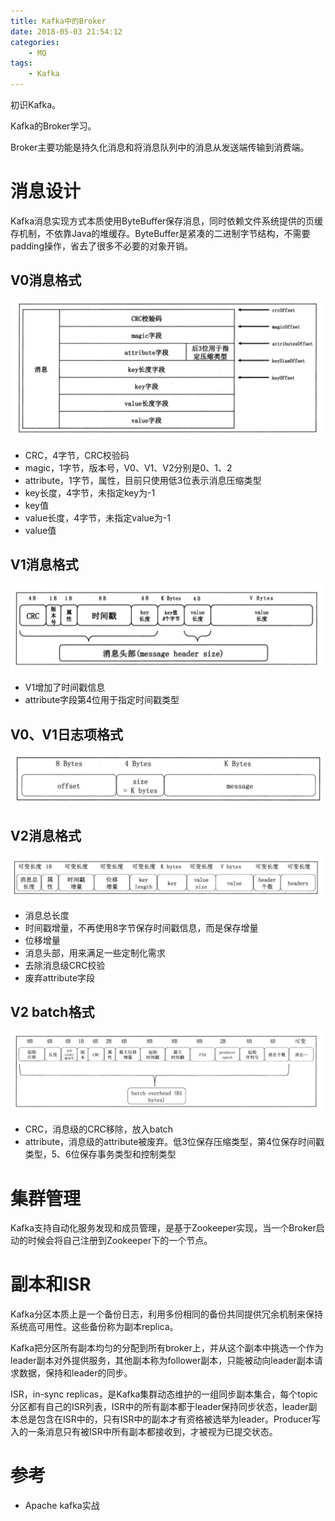 ```yaml
---
title: Kafka中的Broker
date: 2018-05-03 21:54:12
categories: 
	- MQ
tags:
	- Kafka
---
```


初识Kafka。

Kafka的Broker学习。

<!--more-->

Broker主要功能是持久化消息和将消息队列中的消息从发送端传输到消费端。

# 消息设计

Kafka消息实现方式本质使用ByteBuffer保存消息，同时依赖文件系统提供的页缓存机制，不依靠Java的堆缓存。ByteBuffer是紧凑的二进制字节结构，不需要padding操作，省去了很多不必要的对象开销。

## V0消息格式

![v0](./Kafka中的Broker/v0-msg.png)

- CRC，4字节，CRC校验码
- magic，1字节，版本号，V0、V1、V2分别是0、1、2
- attribute，1字节，属性，目前只使用低3位表示消息压缩类型
- key长度，4字节，未指定key为-1
- key值
- value长度，4字节，未指定value为-1
- value值

## V1消息格式

![v1](./Kafka中的Broker/v1-msg.png)

- V1增加了时间戳信息
- attribute字段第4位用于指定时间戳类型

## V0、V1日志项格式

![v0v1](./Kafka中的Broker/v0v1-log-entry.png)

## V2消息格式

![v2](./Kafka中的Broker/v2-msg.png)

- 消息总长度
- 时间戳增量，不再使用8字节保存时间戳信息，而是保存增量
- 位移增量
- 消息头部，用来满足一些定制化需求
- 去除消息级CRC校验
- 废弃attribute字段

## V2 batch格式

![v2-batch](./Kafka中的Broker/v2-batch.png)

- CRC，消息级的CRC移除，放入batch
- attribute，消息级的attribute被废弃。低3位保存压缩类型，第4位保存时间戳类型，5、6位保存事务类型和控制类型

# 集群管理

Kafka支持自动化服务发现和成员管理，是基于Zookeeper实现，当一个Broker启动的时候会将自己注册到Zookeeper下的一个节点。

# 副本和ISR

Kafka分区本质上是一个备份日志，利用多份相同的备份共同提供冗余机制来保持系统高可用性。这些备份称为副本replica。

Kafka把分区所有副本均匀的分配到所有broker上，并从这个副本中挑选一个作为leader副本对外提供服务，其他副本称为follower副本，只能被动向leader副本请求数据，保持和leader的同步。

ISR，in-sync replicas，是Kafka集群动态维护的一组同步副本集合，每个topic分区都有自己的ISR列表，ISR中的所有副本都于leader保持同步状态，leader副本总是包含在ISR中的，只有ISR中的副本才有资格被选举为leader。Producer写入的一条消息只有被ISR中所有副本都接收到，才被视为已提交状态。

# 参考

- Apache kafka实战